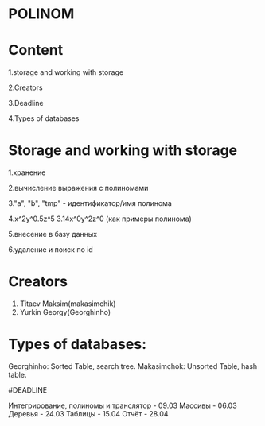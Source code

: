 # POLINOM

#         Content
1.storage and working with storage

2.Creators

3.Deadline

4.Types of databases

# Storage and working with storage
1.хранение

2.вычисление выражения с полиномами

3."a", "b", "tmp" - идентификатор/имя полинома

4.x^2y^0.5z^5 3.14x^0y^2z^0 (как примеры полинома)
       
5.внесение в базу данных
        
6.удаление и поиск по id

# Creators
1. Titaev Maksim(makasimchik)
2. Yurkin Georgy(Georghinho)
   

# Types of databases:

Georghinho: Sorted Table, search tree.
Makasimchok: Unsorted Table, hash table.


#DEADLINE

Интегрирование, полиномы и транслятор - 09.03
Массивы - 06.03
Деревья - 24.03
Таблицы - 15.04
Отчёт - 28.04

